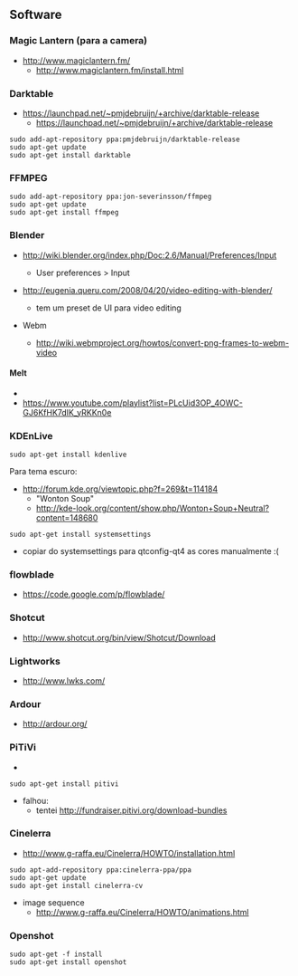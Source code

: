 
## Software

### Magic Lantern (para a camera)
- http://www.magiclantern.fm/
  - http://www.magiclantern.fm/install.html

### Darktable

- https://launchpad.net/~pmjdebruijn/+archive/darktable-release
  - https://launchpad.net/~pmjdebruijn/+archive/darktable-release

```
sudo add-apt-repository ppa:pmjdebruijn/darktable-release
sudo apt-get update
sudo apt-get install darktable
```

### FFMPEG

```
sudo add-apt-repository ppa:jon-severinsson/ffmpeg
sudo apt-get update
sudo apt-get install ffmpeg
```

### Blender

- http://wiki.blender.org/index.php/Doc:2.6/Manual/Preferences/Input
  - User preferences > Input

- http://eugenia.queru.com/2008/04/20/video-editing-with-blender/
  - tem um preset de UI para video editing

- Webm
  - http://wiki.webmproject.org/howtos/convert-png-frames-to-webm-video


#### Melt
-
- https://www.youtube.com/playlist?list=PLcUid3OP_4OWC-GJ6KfHK7dIK_yRKKn0e

### KDEnLive
```
sudo apt-get install kdenlive
```

Para tema escuro:

- http://forum.kde.org/viewtopic.php?f=269&t=114184
  - "Wonton Soup"
  - http://kde-look.org/content/show.php/Wonton+Soup+Neutral?content=148680
```
sudo apt-get install systemsettings
```
- copiar do systemsettings para qtconfig-qt4 as cores manualmente :(

### flowblade
- https://code.google.com/p/flowblade/

### Shotcut
- http://www.shotcut.org/bin/view/Shotcut/Download





### Lightworks

- http://www.lwks.com/

### Ardour
- http://ardour.org/

### PiTiVi
-
```
sudo apt-get install pitivi
```

- falhou:
  - tentei http://fundraiser.pitivi.org/download-bundles



### Cinelerra

- http://www.g-raffa.eu/Cinelerra/HOWTO/installation.html
```
sudo apt-add-repository ppa:cinelerra-ppa/ppa
sudo apt-get update
sudo apt-get install cinelerra-cv
```

- image sequence
  - http://www.g-raffa.eu/Cinelerra/HOWTO/animations.html


### Openshot

```
sudo apt-get -f install
sudo apt-get install openshot
```
